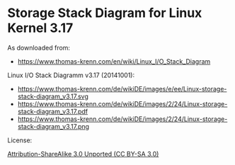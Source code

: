 # Storage Stack Diagram for Linux Kernel 3.17

As downloaded from:

- <https://www.thomas-krenn.com/en/wiki/Linux_I/O_Stack_Diagram>

Linux I/O Stack Diagramm v3.17 (20141001):

- <https://www.thomas-krenn.com/de/wikiDE/images/e/ee/Linux-storage-stack-diagram_v3.17.svg>
- <https://www.thomas-krenn.com/de/wikiDE/images/2/24/Linux-storage-stack-diagram_v3.17.pdf>
- <https://www.thomas-krenn.com/de/wikiDE/images/2/24/Linux-storage-stack-diagram_v3.17.png>

License:

[Attribution-ShareAlike 3.0 Unported (CC BY-SA 3.0)](https://creativecommons.org/licenses/by-sa/3.0/)

